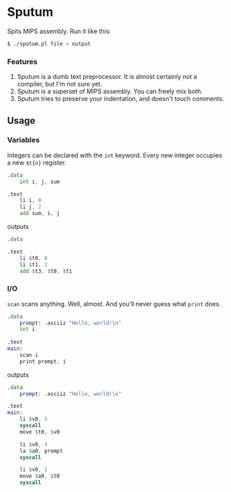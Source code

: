 # Sputum
Spits MIPS assembly. Run it like this:

```bash
$ ./sputum.pl file > output
```
### Features
1. Sputum is a dumb text preprocessor. It is almost certainly not a compiler, but I'm not sure yet.
2. Sputum is a superset of MIPS assembly. You can freely mix both.
3. Sputum tries to preserve your indentation, and doesn't touch comments. 

## Usage

### Variables

Integers can be declared with the `int` keyword. Every new integer occupies a new `$t{n}` register.

```asm
.data
	int i, j, sum

.text
	li i, 0
	li j, 2
	add sum, i, j
```
outputs
```asm
.data

.text
	li $t0, 0
	li $t1, 2
	add $t3, $t0, $t1
```
### I/O

`scan` scans anything. Well, almost. And you'll never guess what `print` does.

```asm
.data
	prompt: .asciiz "Hello, world!\n"
	int i
	
.text
main:
	scan i
	print prompt, i
```
outputs
```asm
.data
	prompt: .asciiz "Hello, world!\n"

.text
main:
	li $v0, 5
	syscall
	move $t0, $v0

	li $v0, 4
	la $a0, prompt
	syscall

	li $v0, 1
	move $a0, $t0
	syscall
```

